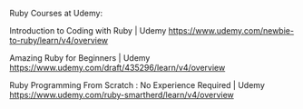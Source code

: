 Ruby Courses  at Udemy:

Introduction to Coding with Ruby | Udemy
https://www.udemy.com/newbie-to-ruby/learn/v4/overview

Amazing Ruby for Beginners | Udemy
 https://www.udemy.com/draft/435296/learn/v4/overview 
 
 
Ruby Programming From Scratch : No Experience Required | Udemy
 https://www.udemy.com/ruby-smartherd/learn/v4/overview
